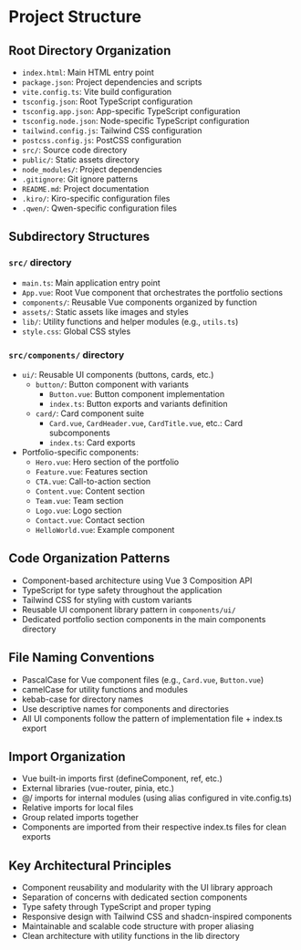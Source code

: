 # Project Structure

## Root Directory Organization
- `index.html`: Main HTML entry point
- `package.json`: Project dependencies and scripts
- `vite.config.ts`: Vite build configuration
- `tsconfig.json`: Root TypeScript configuration
- `tsconfig.app.json`: App-specific TypeScript configuration
- `tsconfig.node.json`: Node-specific TypeScript configuration
- `tailwind.config.js`: Tailwind CSS configuration
- `postcss.config.js`: PostCSS configuration
- `src/`: Source code directory
- `public/`: Static assets directory
- `node_modules/`: Project dependencies
- `.gitignore`: Git ignore patterns
- `README.md`: Project documentation
- `.kiro/`: Kiro-specific configuration files
- `.qwen/`: Qwen-specific configuration files

## Subdirectory Structures

### `src/` directory
- `main.ts`: Main application entry point
- `App.vue`: Root Vue component that orchestrates the portfolio sections
- `components/`: Reusable Vue components organized by function
- `assets/`: Static assets like images and styles
- `lib/`: Utility functions and helper modules (e.g., `utils.ts`)
- `style.css`: Global CSS styles

### `src/components/` directory
- `ui/`: Reusable UI components (buttons, cards, etc.)
  - `button/`: Button component with variants
    - `Button.vue`: Button component implementation
    - `index.ts`: Button exports and variants definition
  - `card/`: Card component suite
    - `Card.vue`, `CardHeader.vue`, `CardTitle.vue`, etc.: Card subcomponents
    - `index.ts`: Card exports
- Portfolio-specific components:
  - `Hero.vue`: Hero section of the portfolio
  - `Feature.vue`: Features section
  - `CTA.vue`: Call-to-action section
  - `Content.vue`: Content section
  - `Team.vue`: Team section
  - `Logo.vue`: Logo section
  - `Contact.vue`: Contact section
  - `HelloWorld.vue`: Example component

## Code Organization Patterns
- Component-based architecture using Vue 3 Composition API
- TypeScript for type safety throughout the application
- Tailwind CSS for styling with custom variants
- Reusable UI component library pattern in `components/ui/`
- Dedicated portfolio section components in the main components directory

## File Naming Conventions
- PascalCase for Vue component files (e.g., `Card.vue`, `Button.vue`)
- camelCase for utility functions and modules
- kebab-case for directory names
- Use descriptive names for components and directories
- All UI components follow the pattern of implementation file + index.ts export

## Import Organization
- Vue built-in imports first (defineComponent, ref, etc.)
- External libraries (vue-router, pinia, etc.)
- @/ imports for internal modules (using alias configured in vite.config.ts)
- Relative imports for local files
- Group related imports together
- Components are imported from their respective index.ts files for clean exports

## Key Architectural Principles
- Component reusability and modularity with the UI library approach
- Separation of concerns with dedicated section components
- Type safety through TypeScript and proper typing
- Responsive design with Tailwind CSS and shadcn-inspired components
- Maintainable and scalable code structure with proper aliasing
- Clean architecture with utility functions in the lib directory